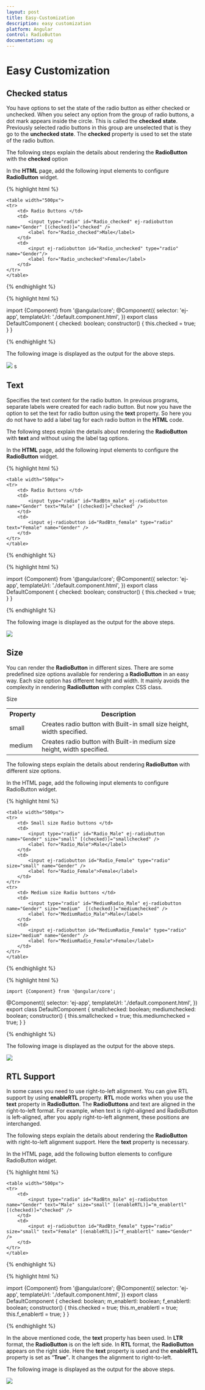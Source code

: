 ```yaml
---
layout: post
title: Easy-Customization
description: easy customization
platform: Angular
control: RadioButton
documentation: ug
---
```


# Easy Customization

## Checked status

You have options to set the state of the radio button as either checked or unchecked. When you select any option from the group of radio buttons, a dot mark appears inside the circle. This is called the **checked** **state**. Previously selected radio buttons in this group are unselected that is they go to the **unchecked state**. The **checked** property is used to set the state of the radio button.

The following steps explain the details about rendering the **RadioButton** with the **checked** option

In the **HTML** page, add the following input elements to configure **RadioButton** widget.

{% highlight html %}


    <table width="500px">
    <tr>
        <td> Radio Buttons </td>
        <td>
            <input type="radio" id="Radio_checked" ej-radiobutton name="Gender" [(checked)]="checked" />
            <label for="Radio_checked">Male</label>
        </td>
        <td>
            <input ej-radiobutton id="Radio_unchecked" type="radio" name="Gender"/>
            <label for="Radio_unchecked">Female</label>
        </td>
    </tr>
    </table>

{% endhighlight %}

{% highlight html %}

import {Component} from '@angular/core';
@Component({
    selector: 'ej-app',
    templateUrl: './default.component.html',
})
export class DefaultComponent {
    checked: boolean;
    constructor() {
        this.checked = true;
    }
}

{% endhighlight %}


The following image is displayed as the output for the above steps.



![](/Angular/RadioButton/Easy-Customization_images/Easy-Customization_img1.png) s

## Text

Specifies the text content for the radio button. In previous programs, separate labels were created for each radio button. But now you have the option to set the text for radio button using the **text** property. So here you do not have to add a label tag for each radio button in the **HTML** code.

The following steps explain the details about rendering the **RadioButton** with **text** and without using the label tag options.

In the **HTML** page, add the following input elements to configure the **RadioButton** widget.

{% highlight html %}


    <table width="500px">
    <tr>
        <td> Radio Buttons </td>
        <td>
            <input type="radio" id="RadBtn_male" ej-radiobutton name="Gender" text="Male" [(checked)]="checked" />
        </td>
        <td>
            <input ej-radiobutton id="RadBtn_female" type="radio" text="Female" name="Gender" />
        </td>
    </tr>
    </table>

{% endhighlight %}

{% highlight html %}


   import {Component} from '@angular/core';
@Component({
    selector: 'ej-app',
    templateUrl: './default.component.html',
})
export class DefaultComponent {
    checked: boolean;
    constructor() {
        this.checked = true;
    }
}


{% endhighlight %}


The following image is displayed as the output for the above steps.

![](/Angular/RadioButton/Easy-Customization_images/Easy-Customization_img2.png) 

## Size

You can render the **RadioButton** in different sizes. There are some predefined size options available for rendering a **RadioButton** in an easy way. Each size option has different height and width. It mainly avoids the complexity in rendering **RadioButton** with complex CSS class. 

Size

<table>
<tr>
<th>Property</th><th>Description</th></tr>
<tr>
<td>
small</td><td>
Creates radio button with Built-in small size height, width specified.</td></tr>
<tr>
<td>
medium</td><td>
Creates radio button with Built-in medium size height, width specified.</td></tr>
</table>


The following steps explain the details about rendering **RadioButton** with different size options.

In the HTML page, add the following input elements to configure RadioButton widget.

{% highlight html %}


    <table width="500px">
    <tr>
        <td> Small size Radio buttons </td>
        <td>
            <input type="radio" id="Radio_Male" ej-radiobutton name="Gender" size="small" [(checked)]="smallchecked" />
            <label for="Radio_Male">Male</label>
        </td>
        <td>
            <input ej-radiobutton id="Radio_Female" type="radio"  size="small" name="Gender" />
            <label for="Radio_Female">Female</label>
        </td>
    </tr>
    <tr>
        <td> Medium size Radio buttons </td>
        <td>
            <input type="radio" id="MediumRadio_Male" ej-radiobutton name="Gender" size="medium"  [(checked)]="mediumchecked" />
            <label for="MediumRadio_Male">Male</label>
        </td>
        <td>
            <input ej-radiobutton id="MediumRadio_Female" type="radio"  size="medium" name="Gender" />
            <label for="MediumRadio_Female">Female</label>
        </td>
    </tr>
    </table>

{% endhighlight %}

{% highlight html %}

    import {Component} from '@angular/core';
@Component({
    selector: 'ej-app',
    templateUrl: './default.component.html',
})
export class DefaultComponent {
    smallchecked: boolean;
    mediumchecked: boolean;
    constructor() {
        this.smallchecked = true;
        this.mediumchecked = true;
    }
}


{% endhighlight %}


The following image is displayed as the output for the above steps.



![](/Angular/RadioButton/Easy-Customization_images/Easy-Customization_img3.png) 

## RTL Support 

In some cases you need to use right-to-left alignment. You can give RTL support by using **enableRTL** property.  **RTL** mode works when you use the **text** property in **RadioButton**. The **RadioButtons** and text are aligned in the right-to-left format. For example, when text is right-aligned and RadioButton is left-aligned, after you apply right-to-left alignment, these positions are interchanged. 

The following steps explain the details about rendering the **RadioButton** with right-to-left alignment support. Here the **text** property is necessary.

In the HTML page, add the following button elements to configure RadioButton widget.

{% highlight html %}

    <table width="500px">
    <tr>
        <td>
            <input type="radio" id="RadBtn_male" ej-radiobutton name="Gender" text="Male" size="small" [(enableRTL)]="m_enablertl" [(checked)]="checked" />
        </td>
        <td>
            <input ej-radiobutton id="RadBtn_female" type="radio" size="small" text="Female" [(enableRTL)]="f_enablertl" name="Gender" />
        </td>
    </tr>
    </table>

{% endhighlight %}

{% highlight html %}

  import {Component} from '@angular/core';
@Component({
    selector: 'ej-app',
    templateUrl: './default.component.html',
})
export class DefaultComponent {
    checked: boolean;
    m_enablertl: boolean;
    f_enablertl: boolean;
    constructor() {
        this.checked = true;
        this.m_enablertl = true;
        this.f_enablertl = true;
    }
}

{% endhighlight %}


In the above mentioned code, the **text** property has been used. In **LTR** format, the **RadioButton** is on the left side. In **RTL** format, the **RadioButton** appears on the right side. Here the **text** property is used and the **enableRTL** property is set as “**True**”**.** It changes the alignment to right-to-left.



The following image is displayed as the output for the above steps.


![](/Angular/RadioButton/Easy-Customization_images/Easy-Customization_img4.png) 


